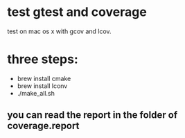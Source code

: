 # test gtest and coverage
test on mac os x with gcov and lcov.

# three steps:
- brew install cmake
- brew install lconv
- ./make_all.sh

## you can read the report in the folder of coverage.report
